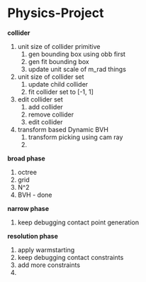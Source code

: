 # Physics-Project

**collider**
1. unit size of collider primitive
   1. gen bounding box using obb first
   2. gen fit bounding box
   3. update unit scale of m_rad things
2. unit size of collider set
   1. update child collider 
   2. fit collider set to [-1, 1]
3. edit collider set
   1. add collider
   2. remove collider
   3. edit collider
4. transform based Dynamic BVH
   1. transform picking using cam ray
   2. 

**broad phase**
1. octree 
2. grid
3. N^2
4. BVH - done

**narrow phase**
1. keep debugging contact point generation

**resolution phase**
1. apply warmstarting
2. keep debugging contact constraints
3. add more constraints
4. 


